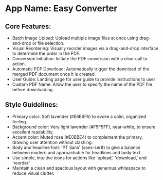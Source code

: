 # **App Name**: Easy Converter

## Core Features:

- Batch Image Upload: Upload multiple image files at once using drag-and-drop or file selection.
- Visual Reordering: Visually reorder images via a drag-and-drop interface to determine the order in the PDF.
- Conversion Initiation: Initiate the PDF conversion with a clear call to action.
- Automatic PDF Download: Automatically trigger the download of the merged PDF document once it is created.
- User Guide: Landing page for user guide to provide instructions to user
- Custom PDF Name: Allow the user to specify the name of the PDF file before downloading.

## Style Guidelines:

- Primary color: Soft lavender (#E6E6FA) to evoke a calm, organized feeling.
- Background color: Very light lavender (#F5F5FF), near-white, to ensure excellent readability.
- Accent color: Muted rose (#E0BBE4) to complement the primary, drawing user attention without clashing.
- Body and headline font: 'PT Sans' (sans-serif) to give a balance between modern and approachable for headlines and body text.
- Use simple, intuitive icons for actions like 'upload,' 'download,' and 'reorder.'
- Maintain a clean and spacious layout with generous whitespace to reduce visual clutter.